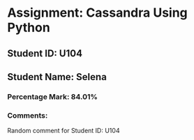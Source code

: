 # Assignment: Cassandra Using Python
## Student ID: U104
## Student Name: Selena
### Percentage Mark: 84.01%
### Comments:
Random comment for Student ID: U104
